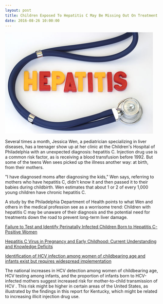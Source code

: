 ```yaml
---
layout: post
title: Children Exposed To Hepatitis C May Be Missing Out On Treatment
date: 2016-08-26 10:00:00
---
```


![](/assets/images/children-exposed-to-hepatitis-c-may-be-missing-out-on-treatment.jpg)

Several times a month, Jessica Wen, a pediatrician specializing in liver diseases, has a teenager show up at her clinic at the Children's Hospital of Philadelphia with an unexpected diagnosis: hepatitis C.  Injection drug use is a common risk factor, as is receiving a blood transfusion before 1992. But some of the teens Wen sees picked up the illness another way: at birth, from their mothers.

"I have diagnosed moms after diagnosing the kids," Wen says, referring to mothers who have hepatitis C, didn't know it and then passed it to their babies during childbirth. Wen estimates that about 1 or 2 of every 1,000 young children have chronic hepatitis C.

A study by the Philadelphia Department of Health points to what Wen and others in the medical profession see as a worrisome trend: Children with hepatitis C may be unaware of their diagnosis and the potential need for treatments down the road to prevent long-term liver damage.

[Failure to Test and Identify Perinatally Infected Children Born to Hepatitis C-Positive Women](https://jumpshare.com/v/AdNpNd2KBTn33MkXvwa8)

[Hepatitis C Virus in Pregnancy and Early Childhood: Current Understanding and Knowledge Deficits](https://jumpshare.com/v/1b97XuCsi8QUZElojNSW)

[Identification of HCV infection among women of childbearing age and infants exist but requires widespread implementation](http://www.robertgish.com/so/cLPYfGRd#/main)

The national increases in HCV detection among women of childbearing age, HCV testing among infants, and the proportion of infants born to HCV-infected mothers suggest increased risk for mother-to-child transmission of HCV . This risk might be higher in certain areas of the United States, as illustrated by the findings in this report for Kentucky, which might be related to increasing illicit injection drug use.